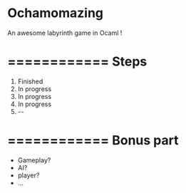 Ochamomazing
============

An awesome labyrinth game in Ocaml !

============
Steps
============
1. Finished
2. In progress
3. In progress
4. In progress
5. --

============
Bonus part
============
- Gameplay?
- AI?
- player?
- ...